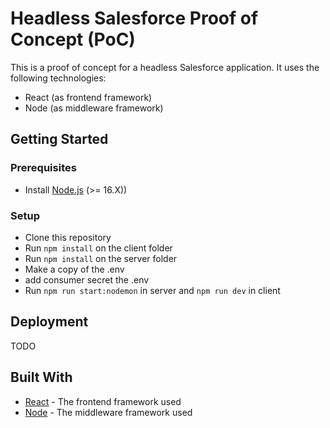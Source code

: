 # Headless Salesforce Proof of Concept (PoC)

This is a proof of concept for a headless Salesforce application. It uses the following technologies:

- React (as frontend framework)
- Node (as middleware framework)

## Getting Started

### Prerequisites

- Install [Node.js](https://nodejs.org/en/download/) (>= 16.X))

### Setup

- Clone this repository
- Run `npm install` on the client folder
- Run `npm install` on the server folder
- Make a copy of the .env
- add consumer secret the .env
- Run `npm run start:nodemon` in server and `npm run dev` in client

## Deployment

TODO

## Built With   

- [React](https://reactjs.org/) - The frontend framework used
- [Node](https://nodejs.org/en/) - The middleware framework used

